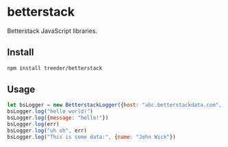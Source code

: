 # betterstack

Betterstack JavaScript libraries. 

## Install

```sh
npm install treeder/betterstack
```

## Usage

```js
let bsLogger = new BetterstackLogger({host: "abc.betterstackdata.com", token: "bstoken"})
bsLogger.log("hello world!")
bsLogger.log({message: "hello!"})
bsLogger.log(err)
bsLogger.log("uh oh", err)
bsLogger.log("This is some data:", {name: "John Wick"})
```

